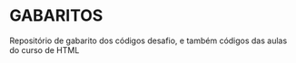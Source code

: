 # GABARITOS
Repositório de gabarito dos códigos desafio, e também códigos das aulas do curso de HTML
